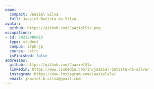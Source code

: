 ```yaml
---
name:
  compact: Jaaziel Silva
  full: Jaaziel Batista da Silva
avatar:
  github: https://github.com/JaazielSlv.png
occupations:
- id: 20232380015
  type: student
  campus: ifpb-jp
  course: cstrc
  isFinished: false
addresses:
  github: https://github.com/JaazielSlv
  linkedin: https://www.linkedin.com/in/jaaziel-batista-da-silva/
  instagram: https://www.instagram.com/jaazielslv/
  email: jaaziel.b.silva@gmail.com
---
```

